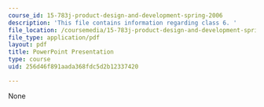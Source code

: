 ```yaml
---
course_id: 15-783j-product-design-and-development-spring-2006
description: 'This file contains information regarding class 6. '
file_location: /coursemedia/15-783j-product-design-and-development-spring-2006/256d46f891aada368fdc5d2b12337420_cls6_id_lct2006_t.pdf
file_type: application/pdf
layout: pdf
title: PowerPoint Presentation
type: course
uid: 256d46f891aada368fdc5d2b12337420

---
```

None